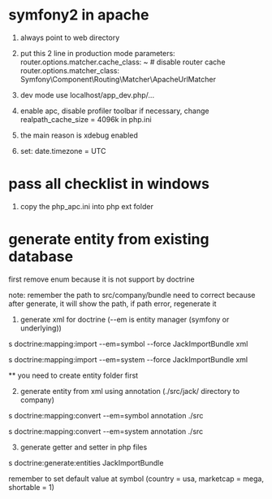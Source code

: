 symfony2 in apache
==================
1. always point to web directory

2. put this 2 line in production mode
parameters:
    router.options.matcher.cache_class: ~ # disable router cache
    router.options.matcher_class: Symfony\Component\Routing\Matcher\ApacheUrlMatcher

3. dev mode use localhost/app_dev.php/...

4. enable apc,
disable profiler toolbar if necessary,
change realpath_cache_size = 4096k in php.ini

5. the main reason is xdebug enabled

6. set: date.timezone = UTC

pass all checklist in windows
=============================
1. copy the php_apc.ini into php ext folder


generate entity from existing database
======================================

first remove enum because it is not support by doctrine

note: remember the path to src/company/bundle need to correct
because after generate, it will show the path, if path error, regenerate it


1. generate xml for doctrine (--em is entity manager (symfony or underlying))

s doctrine:mapping:import  --em=symbol --force JackImportBundle xml

s doctrine:mapping:import  --em=system --force JackImportBundle xml


** you need to create entity folder first

2. generate entity from xml using annotation (./src/jack/ directory to company)

s doctrine:mapping:convert --em=symbol annotation ./src

s doctrine:mapping:convert --em=system annotation ./src



3.  generate getter and setter in php files

s doctrine:generate:entities JackImportBundle

remember to set default value at symbol (country = usa, marketcap = mega, shortable = 1)




